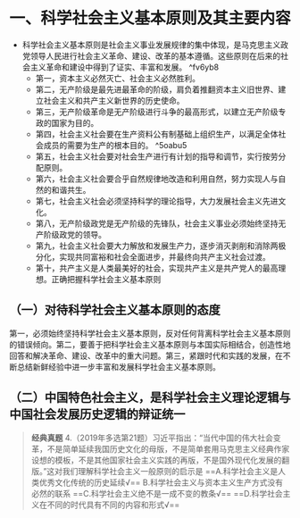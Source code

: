 # 一、科学社会主义基本原则及其主要内容
- 科学社会主义基本原则是社会主义事业发展规律的集中体现，是马克思主义政党领导人民进行社会主义革命、建设、改革的基本遵循。这些原则在后来的社会主义革命和建设中得到了证实、丰富和发展。 ^fv6yb8
	- 第一，资本主义必然灭亡、社会主义必然胜利。
	- 第二，无产阶级是最先进最革命的阶级，肩负着推翻资本主义旧世界、建立社会主义和共产主义新世界的历史使命。
	- 第三，无产阶级革命是无产阶级进行斗争的最高形式，以建立无产阶级专政的国家为目的。
	- 第四，社会主义社会要在生产资料公有制基础上组织生产，以满足全体社会成员的需要为生产的根本目的。 ^5oabu5
	- 第五，社会主义社会要对社会生产进行有计划的指导和调节，实行按劳分配原则。
	- 第六，社会主义社会要合乎自然规律地改造和利用自然，努力实现人与自然的和谐共生。
	- 第七，社会主义社会必须坚持科学的理论指导，大力发展社会主义先进文化。
	- 第八，无产阶级政党是无产阶级的先锋队，社会主义事业必须始终坚持无产阶级政党的领导。
	- 第九，社会主义社会要大力解放和发展生产力，逐步消灭剥削和消除两极分化，实现共同富裕和社会全面进步，并最终向共产主义社会过渡。
	- 第十，共产主义是人类最美好的社会，实现共产主义是共产党人的最高理想。正确把握科学社会主义基本原则
## （一）对待科学社会主义基本原则的态度
第一，必须始终坚持科学社会主义基本原则，反对任何背离科学社会主义基本原则的错误倾向。第二，要善于把科学社会主义基本原则与本国实际相结合，创造性地回答和解决革命、建设、改革中的重大问题。第三，紧跟时代和实践的发展，在不断总结新鲜经验中进一步丰富和发展科学社会主义基本原则。
## （二）中国特色社会主义，是科学社会主义理论逻辑与中国社会发展历史逻辑的辩证统一
>**经典真题**
4.（2019年多选第21题）习近平指出：“当代中国的伟大社会变革，不是简单延续我国历史文化的母版，不是简单套用马克思主义经典作家设想的模板，不是其他国家社会主义实践的再版，不是国外现代化发展的翻版。”这对我们理解科学社会主义一般原则的启示是
==A.科学社会主义是人类优秀文化传统的历史延续√==
B.科学社会主义与资本主义生产方式没有必然的联系
==C.科学社会主义绝不是一成不变的教条√==
==D.科学社会主义在不同的时代具有不同的内容和形式√==